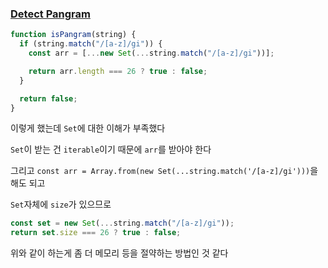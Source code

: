 ### [Detect Pangram](https://www.codewars.com/kata/545cedaa9943f7fe7b000048/train/javascript)

```js
function isPangram(string) {
  if (string.match("/[a-z]/gi")) {
    const arr = [...new Set(...string.match("/[a-z]/gi"))];

    return arr.length === 26 ? true : false;
  }

  return false;
}
```

이렇게 했는데 `Set`에 대한 이해가 부족했다

`Set`이 받는 건 `iterable`이기 때문에 `arr`를 받아야 한다

그리고 `const arr = Array.from(new Set(...string.match('/[a-z]/gi')))`을 해도 되고

`Set`자체에 `size`가 있으므로

```js
const set = new Set(...string.match("/[a-z]/gi"));
return set.size === 26 ? true : false;
```

위와 같이 하는게 좀 더 메모리 등을 절약하는 방법인 것 같다
